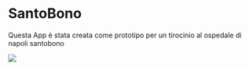 # SantoBono

Questa App è stata creata come prototipo per un tirocinio al ospedale di napoli santobono

<img src="./Linee guida app"></a>

